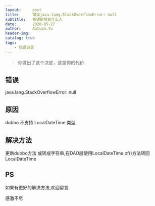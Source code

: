 ```yaml
---
layout:     post
title:      错误java.lang.StackOverflowError: null
subtitle:   希望能帮到什么人
date:       2020-05-27
author:     Autuan.Yu
header-img:
catalog: true
tags:
    - 错误记录
---
```


> 你做出了这个决定，这是你的代价.

## 错误
java.lang.StackOverflowError: null

## 原因
dubbo 不支持 LocalDateTime 类型

## 解决方法
更新dubbo方法 或转成字符串,在DAO层使用LocalDateTime.of()方法转回LocalDateTime

## PS
如果有更好的解决方法,欢迎留言.  

感激不尽
